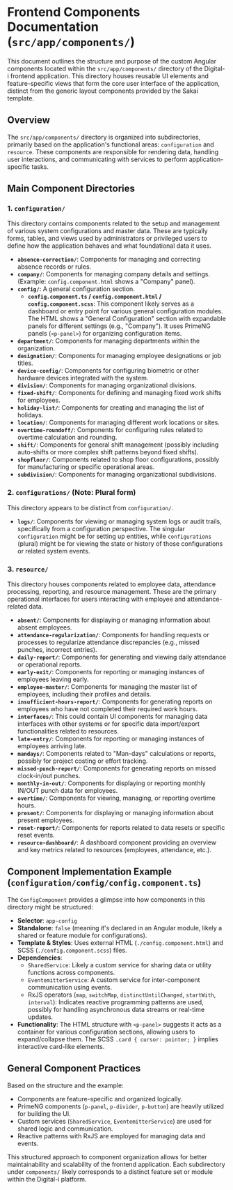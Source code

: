 # Frontend Components Documentation (`src/app/components/`)

This document outlines the structure and purpose of the custom Angular components located within the `src/app/components/` directory of the Digital-i frontend application. This directory houses reusable UI elements and feature-specific views that form the core user interface of the application, distinct from the generic layout components provided by the Sakai template.

## Overview

The `src/app/components/` directory is organized into subdirectories, primarily based on the application's functional areas: `configuration` and `resource`. These components are responsible for rendering data, handling user interactions, and communicating with services to perform application-specific tasks.

## Main Component Directories

### 1. `configuration/`

This directory contains components related to the setup and management of various system configurations and master data. These are typically forms, tables, and views used by administrators or privileged users to define how the application behaves and what foundational data it uses.

-   **`absence-correction/`**: Components for managing and correcting absence records or rules.
-   **`company/`**: Components for managing company details and settings. (Example: `config.component.html` shows a "Company" panel).
-   **`config/`**: A general configuration section.
    -   **`config.component.ts` / `config.component.html` / `config.component.scss`**: This component likely serves as a dashboard or entry point for various general configuration modules. The HTML shows a "General Configuration" section with expandable panels for different settings (e.g., "Company"). It uses PrimeNG panels (`<p-panel>`) for organizing configuration items.
-   **`department/`**: Components for managing departments within the organization.
-   **`designation/`**: Components for managing employee designations or job titles.
-   **`device-config/`**: Components for configuring biometric or other hardware devices integrated with the system.
-   **`division/`**: Components for managing organizational divisions.
-   **`fixed-shift/`**: Components for defining and managing fixed work shifts for employees.
-   **`holiday-list/`**: Components for creating and managing the list of holidays.
-   **`location/`**: Components for managing different work locations or sites.
-   **`overtime-roundoff/`**: Components for configuring rules related to overtime calculation and rounding.
-   **`shift/`**: Components for general shift management (possibly including auto-shifts or more complex shift patterns beyond fixed shifts).
-   **`shopfloor/`**: Components related to shop floor configurations, possibly for manufacturing or specific operational areas.
-   **`subdivision/`**: Components for managing organizational subdivisions.

### 2. `configurations/` (Note: Plural form)

This directory appears to be distinct from `configuration/`.
-   **`logs/`**: Components for viewing or managing system logs or audit trails, specifically from a configuration perspective. The singular `configuration` might be for setting up entities, while `configurations` (plural) might be for viewing the state or history of those configurations or related system events.

### 3. `resource/`

This directory houses components related to employee data, attendance processing, reporting, and resource management. These are the primary operational interfaces for users interacting with employee and attendance-related data.

-   **`absent/`**: Components for displaying or managing information about absent employees.
-   **`attendance-regularization/`**: Components for handling requests or processes to regularize attendance discrepancies (e.g., missed punches, incorrect entries).
-   **`daily-report/`**: Components for generating and viewing daily attendance or operational reports.
-   **`early-exit/`**: Components for reporting or managing instances of employees leaving early.
-   **`employee-master/`**: Components for managing the master list of employees, including their profiles and details.
-   **`insufficient-hours-report/`**: Components for generating reports on employees who have not completed their required work hours.
-   **`interfaces/`**: This could contain UI components for managing data interfaces with other systems or for specific data import/export functionalities related to resources.
-   **`late-entry/`**: Components for reporting or managing instances of employees arriving late.
-   **`mandays/`**: Components related to "Man-days" calculations or reports, possibly for project costing or effort tracking.
-   **`missed-punch-report/`**: Components for generating reports on missed clock-in/out punches.
-   **`monthly-in-out/`**: Components for displaying or reporting monthly IN/OUT punch data for employees.
-   **`overtime/`**: Components for viewing, managing, or reporting overtime hours.
-   **`present/`**: Components for displaying or managing information about present employees.
-   **`reset-report/`**: Components for reports related to data resets or specific reset events.
-   **`resource-dashboard/`**: A dashboard component providing an overview and key metrics related to resources (employees, attendance, etc.).

## Component Implementation Example (`configuration/config/config.component.ts`)

The `ConfigComponent` provides a glimpse into how components in this directory might be structured:

-   **Selector**: `app-config`
-   **Standalone**: `false` (meaning it's declared in an Angular module, likely a shared or feature module for configurations).
-   **Template & Styles**: Uses external HTML (`./config.component.html`) and SCSS (`./config.component.scss`) files.
-   **Dependencies**:
    -   `SharedService`: Likely a custom service for sharing data or utility functions across components.
    -   `EventemitterService`: A custom service for inter-component communication using events.
    -   RxJS operators (`map`, `switchMap`, `distinctUntilChanged`, `startWith`, `interval`): Indicates reactive programming patterns are used, possibly for handling asynchronous data streams or real-time updates.
-   **Functionality**: The HTML structure with `<p-panel>` suggests it acts as a container for various configuration sections, allowing users to expand/collapse them. The SCSS `.card { cursor: pointer; }` implies interactive card-like elements.

## General Component Practices

Based on the structure and the example:
-   Components are feature-specific and organized logically.
-   PrimeNG components (`p-panel`, `p-divider`, `p-button`) are heavily utilized for building the UI.
-   Custom services (`SharedService`, `EventemitterService`) are used for shared logic and communication.
-   Reactive patterns with RxJS are employed for managing data and events.

This structured approach to component organization allows for better maintainability and scalability of the frontend application. Each subdirectory under `components/` likely corresponds to a distinct feature set or module within the Digital-i platform.